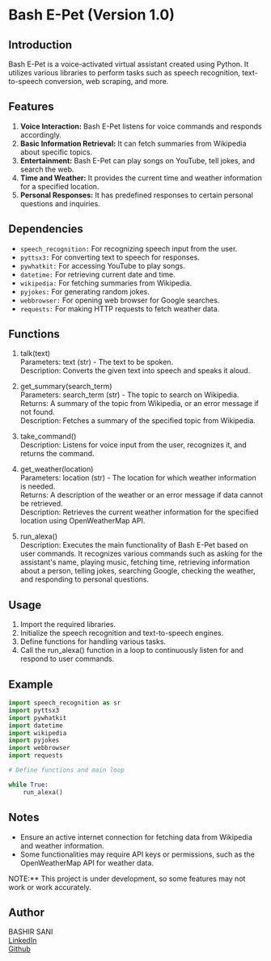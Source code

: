 # Bash E-Pet (Version 1.0) 
## Introduction
Bash E-Pet is a voice-activated virtual assistant created using Python. It utilizes various libraries to perform tasks such as speech recognition, text-to-speech conversion, web scraping, and more.

## Features
1. **Voice Interaction:** Bash E-Pet listens for voice commands and responds accordingly.
2. **Basic Information Retrieval:** It can fetch summaries from Wikipedia about specific topics.
3. **Entertainment:** Bash E-Pet can play songs on YouTube, tell jokes, and search the web.
4. **Time and Weather:** It provides the current time and weather information for a specified location.
5. **Personal Responses:** It has predefined responses to certain personal questions and inquiries.

## Dependencies
- `speech_recognition:` For recognizing speech input from the user.
- `pyttsx3:` For converting text to speech for responses.
- `pywhatkit:` For accessing YouTube to play songs.
- `datetime:` For retrieving current date and time.
- `wikipedia:` For fetching summaries from Wikipedia.
- `pyjokes:` For generating random jokes.
- `webbrowser:` For opening web browser for Google searches.
- `requests:` For making HTTP requests to fetch weather data.

## Functions
1. talk(text)<br>
   Parameters: text (str) - The text to be spoken.<br>
   Description: Converts the given text into speech and speaks it aloud.<br>

2. get_summary(search_term)<br>
   Parameters: search_term (str) - The topic to search on Wikipedia.<br>
   Returns: A summary of the topic from Wikipedia, or an error message if not found.<br>
   Description: Fetches a summary of the specified topic from Wikipedia.<br>

3. take_command()<br>
   Description: Listens for voice input from the user, recognizes it, and returns the command.

4. get_weather(location)<br>
   Parameters: location (str) - The location for which weather information is needed.<br>
   Returns: A description of the weather or an error message if data cannot be retrieved.<br>
   Description: Retrieves the current weather information for the specified location using OpenWeatherMap API.<br>

5. run_alexa()<br>
   Description: Executes the main functionality of Bash E-Pet based on user commands. It recognizes various commands such as asking for the assistant's name, playing music, fetching time, retrieving information about a person, telling jokes, searching Google, checking the weather, and responding to personal questions.

## Usage
1. Import the required libraries.
2. Initialize the speech recognition and text-to-speech engines.
3. Define functions for handling various tasks.
4. Call the run_alexa() function in a loop to continuously listen for and respond to user commands.

## Example
```python
import speech_recognition as sr
import pyttsx3
import pywhatkit
import datetime
import wikipedia
import pyjokes
import webbrowser
import requests

# Define functions and main loop

while True:
    run_alexa()
```

## Notes
- Ensure an active internet connection for fetching data from Wikipedia and weather information.
- Some functionalities may require API keys or permissions, such as the OpenWeatherMap API for weather data.

NOTE:** This project is under development, so some features may not work or work accurately.

## Author
BASHIR SANI <br>
[LinkedIn](www.linkedin.com/in/alajeebash)<br>
[Github](https://github.com/AlajeBash)

